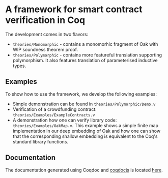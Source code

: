 # A framework for smart contract verification in Coq

The development comes in two flavors:

* `theories/Monomorphic` - contains a monomorhic fragment of Oak with WIP soundness theorem proof.
* `theories/Polymorphic` - contains more featureful translation supporting polymorphism. It also features translation of parameterised inductive types.

## Examples

To show how to use the framework, we develop the following examples:

* Simple demonstration can be found in `theories/Polymorphic/Demo.v`
* Verification of a crowdfunding contract: `theories/Examples/ExampleContracts.v`
* A demonstration how one can verify library code: `theories/Examples/OakMap.v`. This example shows a simple finite map implementation in our deep embedding of Oak and how one can show that the corresponding shallow embedding is equivalent to the Coq's standard library functions.

## Documentation

The documentation generated using Coqdoc and [coqdocjs](https://github.com/tebbi/coqdocjs) is located [here](docs/toc.html).
